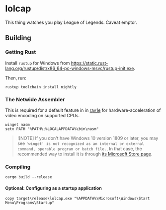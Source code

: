 # lolcap

This thing watches you play League of Legends. Caveat emptor.

## Building

### Getting Rust

Install `rustup` for Windows from https://static.rust-lang.org/rustup/dist/x86_64-pc-windows-msvc/rustup-init.exe. 


Then, run:
```batch
rustup toolchain install nightly
```

### The Netwide Assembler
This is required for a default feature in in [rav1e](https://github.com/xiph/rav1e/) for hardware-acceleration of video encoding on supported CPUs.

```batch
winget nasm
setx PATH "%PATH%;%LOCALAPPDATA%\bin\nasm"
```


> ![NOTE]
> If you don't have Windows 10 version 1809 or later, you may see
> `'winget' is not recognized as an internal or external command, operable program or batch file.`, 
> In that case, the recommended way to install it is through [its Microsoft Store page](https://apps.microsoft.com/detail/9nblggh4nns1?hl=en-US&gl=US).

### Compiling

```batch
cargo build --release
```

#### Optional: Configuring as a startup application

```batch
copy target\release\lolcap.exe "%APPDATA%\Microsoft\Windows\Start Menu\Programs\Startup"
```
